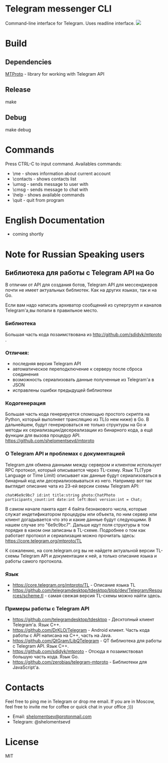 # Telegram messenger CLI

Command-line interface for Telegram. Uses readline interface.
![](http://i.imgur.com/mrMHoXL.gif)
# Build
## Dependencies
[MTProto](https://github.com/shelomentsevd/mtproto) - library for working with Telegram API
## Release
make
## Debug
make debug

# Commands
Press CTRL-C to input command.
Availables commands:
* \me - shows information about current account
* \contacts - shows contacts list
* \umsg <id> <message> - sends message to user with <id> 
* \cmsg <id> <message> - sends message to chat with <id>
* \help - shows available commands
* \quit - quit from program
# English Documentation
* coming shortly

# Note for Russian Speaking users

## Библиотека для работы с Telegram API на Go
В отличии от API для создания ботов, Telegram API для мессенджеров почти не имеет актуальных библиотек. Как на других языках, так и на Go.

Если вам надо написать архиватор сообщений из супергрупп и каналов Telegram'a,вы попали в правильное место. 

### Библиотека
Большая часть кода позаимствована из http://github.com/sdidyk/mtproto . 
### Отличия:
* последняя версия Telegram API
* автоматическое переподключение к серверу после сброса соединения
* возможность сериализовать данные полученные из Telegram'a в JSON
* исправлены ошибки предыдущей библиотеки
### Кодогенерация 
Большая часть кода генерируется спомощью простого скрипта на Python, который выполняет трансляцию из TL(о нем ниже) в Go. В дальнейшем, будут генерироваться не только структуры на Go и методы их сериализации/десереализации из бинарного кода, а ещё функции для вызова процедур API. 
https://github.com/shelomentsevd/mtproto

### О Telegram API и проблемах с документацией
Telegram для обмена данными между сервером и клиентом использует RPC протокол, который описывается через TL-схему. Язык TL(Type Language or Time Limit) описывает как данные будут сериализоваться в бинарный код или десериализовываться из него. 
Например вот так выглядит описание чата из 23-ей версии схемы Telegram API:
```
chat#6e9c9bc7 id:int title:string photo:ChatPhoto participants_count:int date:int left:Bool version:int = Chat;
```
В самом начале пакета идет 4 байта безнакового числа, которые служат индетификатором процедуры или объекта, по ним сервер или клиент догадывается что это и какие данные будут следующими. В нашем случае это "6e9c9bc7". Дальше идут поля структуры в том порядке в каком они записаны в TL-схеме. Подробнее о том как работает протокол и сериализация можно прочитать здесь: https://core.telegram.org/mtproto/TL

К сожалению, на core.telegram.org вы не найдете актуальной версии TL-схемы Telegram API и документации к ней, а только описание языка и работы самого протокола.

### Язык
* https://core.telegram.org/mtproto/TL - Описание языка TL
* https://github.com/telegramdesktop/tdesktop/blob/dev/Telegram/Resources/scheme.tl - самая свежая версия TL-схемы можно найти здесь.
### Примеры работы с Telegram API
* https://github.com/telegramdesktop/tdesktop - Десктопный клиент Telegram'a. Язык C++. 
* https://github.com/DrKLO/Telegram - Android клиент. Часть кода работы с API написана на С++, часть на Java.
* https://github.com/QtGram/LibQTelegram - QT библиотека для работы с Telegram API. Язык C++.
* https://github.com/sdidyk/mtproto - Отсюда я позаимствовал большую часть кода. Язык Go.
* https://github.com/zerobias/telegram-mtproto - Библиотеки для JavaScript'a. 

# Contacts
Feel free to ping me in Telegram or drop me email. If you are in Moscow, feel free to invite me for coffee or quick chat in your office ;)))
* Email: shelomentsev@protonmail.com
* Telegram: @shelomentsevd
# License
MIT
